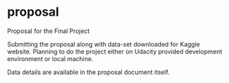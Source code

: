 # proposal
Proposal for the Final Project

Submitting the proposal along with data-set downloaded for Kaggle website.
Planning to do the project either on Udacity provided development environment or local machine.

Data details are available in the proposal document itself.
